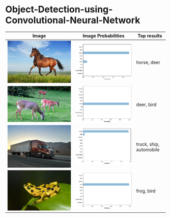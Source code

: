 # Object-Detection-using-Convolutional-Neural-Network

| Image                          | Image Probabilities                | Top results                |
|--------------------------------|------------------------------------|----------------------------|
|<img src="sample/horse.jpg">    |<img src="sample/plot1.png">        | horse, deer                |
|<img src="sample/deer.jpg">     |<img src="sample/plot2.png">        | deer, bird                 |
|<img src="sample/truck.jpg">    |<img src="sample/plot3.png">        | truck, ship, automobile    |
|<img src="sample/frog.jpg">     |<img src="sample/plot4.png">        | frog, bird                 |
